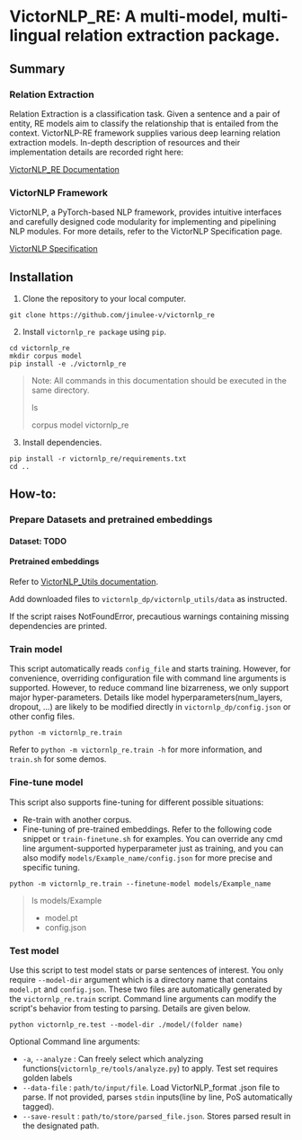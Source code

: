 # VictorNLP_RE: A multi-model, multi-lingual relation extraction package.

## Summary

### Relation Extraction

Relation Extraction is a classification task. Given a sentence and a pair of entity, RE models aim to classify the relationship that is entailed from the context. VictorNLP-RE framework supplies various deep learning relation extraction models. In-depth description of resources and their implementation details are recorded right here:

[VictorNLP_RE Documentation](https://www.notion.so/jinulee/VictorNLP_Sentiment-3a7a829133444fe49402f811ef4bfa99)

### VictorNLP Framework

VictorNLP, a PyTorch-based NLP framework, provides intuitive interfaces and carefully designed code modularity for implementing and pipelining NLP modules. For more details, refer to the VictorNLP Specification page.

[VictorNLP Specification](https://www.notion.so/VictorNLP-Specification-e03ed18b4a034e3baa16f17793781a90)

## Installation

1. Clone the repository to your local computer.
```
git clone https://github.com/jinulee-v/victornlp_re
```

2. Install `victornlp_re package` using `pip`.
```
cd victornlp_re
mkdir corpus model
pip install -e ./victornlp_re
```

> Note: All commands in this documentation should be executed in the same directory.
> 
> ls 
>
> corpus model victornlp_re

3. Install dependencies.

```
pip install -r victornlp_re/requirements.txt
cd ..
```

## How-to:

### Prepare Datasets and pretrained embeddings

#### Dataset: TODO

#### Pretrained embeddings

Refer to [VictorNLP_Utils documentation](https://github.com/jinulee-v/victornlp_dp).

Add downloaded files to `victornlp_dp/victornlp_utils/data` as instructed.

If the script raises NotFoundError, precautious warnings containing missing dependencies are printed.

### Train model

This script automatically reads `config_file` and starts training. However, for convenience, overriding configuration file with command line arguments is supported. However, to reduce command line bizarreness, we only support major hyper-parameters. Details like model hyperparameters(num_layers, dropout, ...) are likely to be modified directly in `victornlp_dp/config.json` or other config files.

```
python -m victornlp_re.train
```

Refer to `python -m victornlp_re.train -h` for more information, and `train.sh` for some demos.

### Fine-tune model

This script also supports fine-tuning for different possible situations:
- Re-train with another corpus.
- Fine-tuning of pre-trained embeddings.
Refer to the following code snippet or `train-finetune.sh` for examples. You can override any cmd line argument-supported hyperparameter just as training, and you can also modify `models/Example_name/config.json` for more precise and specific tuning.

```
python -m victornlp_re.train --finetune-model models/Example_name
```
> ls models/Example
>
> - model.pt
> - config.json

### Test model

Use this script to test model stats or parse sentences of interest. You only require `--model-dir` argument which is a directory name that contains `model.pt` and `config.json`. These two files are automatically generated by the `victornlp_re.train` script. Command line arguments can modify the script's behavior from testing to parsing. Details are given below.

```
python victornlp_re.test --model-dir ./model/(folder name)
```

Optional Command line arguments:
- `-a`, `--analyze` : Can freely select which analyzing functions(`victornlp_re/tools/analyze.py`) to apply. Test set requires golden labels
- `--data-file` : `path/to/input/file`. Load VictorNLP_format .json file to parse. If not provided, parses `stdin` inputs(line by line, PoS automatically tagged).
- `--save-result` : `path/to/store/parsed_file.json`. Stores parsed result in the designated path.
